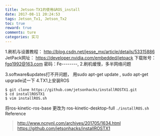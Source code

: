 ```yaml
---
title: Jetson-TX1的使用&ROS_install
date: 2017-08-11 20:24:53
tags: Jetson_Tx1, Jetson_Tx2
toc: true
reward: true
comments: ture
categories: 实习
---
```

1.刷机与设置教程：
http://blog.csdn.net/jesse_mx/article/details/53315886
JetPack网址：
https://developer.nvidia.com/embedded/jetpack
下载账号：fgq1992@163.com
密码：Fe--------,
2.刷机缓慢，多半网络问题
<!-- more -->
3.software&updates打不开问题， 用sudo apt-get update , sudo apt-get upgrade试一下
4.TX1上安装ROS
```
$ git clone https://github.com/jetsonhacks/installROSTX1.git
$ cd installROSTX1
$ vim installROS.sh
```
将ros-kinetic-ros-base 更改为 ros-kinetic-desktop-full
`./installROS.sh`
Reference
>http://www.ncnynl.com/archives/201705/1634.html
>https://github.com/jetsonhacks/installROSTX1

